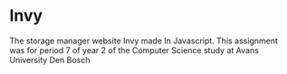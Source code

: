 # Invy
The storage manager website Invy made In Javascript. This assignment was for period 7 of year 2 of the Computer Science study at Avans University Den Bosch  
